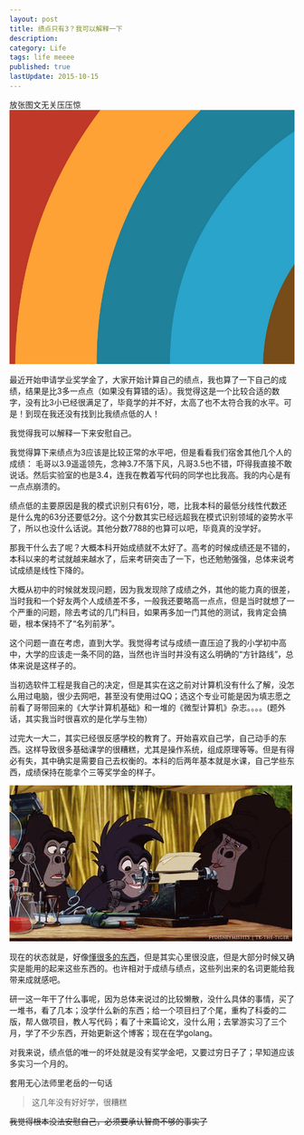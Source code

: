 ```yaml
---
layout: post
title: 绩点只有3？我可以解释一下
description: 
category: Life
tags: life meeee
published: true
lastUpdate: 2015-10-15
---
```


放张图文无关压压惊
![](/images/post/title-pic-1.jpg)

最近开始申请学业奖学金了，大家开始计算自己的绩点，我也算了一下自己的成绩，结果是比3多一点点（如果没有算错的话）。我觉得这是一个比较合适的数字，没有比3小已经很满足了，毕竟学的并不好，太高了也不太符合我的水平。可是！到现在我还没有找到比我绩点低的人！

我觉得我可以解释一下来安慰自己。

我觉得算下来绩点为3应该是比较正常的水平吧，但是看看我们宿舍其他几个人的成绩： 毛哥以3.9遥遥领先，念神3.7不落下风，凡哥3.5也不错，吓得我直接不敢说话。然后实验室的也是3.4，连我在教着写代码的同学也比我高。我的内心是有一点点崩溃的。

绩点低的主要原因是我的模式识别只有61分，嗯，比我本科的最低分线性代数还是什么鬼的63分还要低2分。这个分数其实已经远超我在模式识别领域的姿势水平了，所以也没什么话说。其他分数7788的也算可以吧，毕竟真的没学好。

那我干什么去了呢？大概本科开始成绩就不太好了。高考的时候成绩还是不错的，本科以来的考试就越来越水了，后来考研突击了一下，也还勉勉强强，总体来说考试成绩是线性下降的。

大概从初中的时候就发现问题，因为我发现除了成绩之外，其他的能力真的很差，当时我和一个好友两个人成绩差不多，一般我还要略高一点点，但是当时就想了一个严重的问题，除去考试的几门科目，如果再多加一门其他的测试，我肯定会搞砸，根本保持不了“名列前茅”。

这个问题一直在考虑，直到大学。我觉得考试与成绩一直压迫了我的小学初中高中，大学的应该走一条不同的路，当然也许当时并没有这么明确的“方针路线”，总体来说是这样子的。

当初选软件工程是我自己的决定，但是其实在这之前对计算机没有什么了解，没怎么用过电脑，很少去网吧，甚至没有使用过QQ；选这个专业可能是因为填志愿之前看了哥带回来的《大学计算机基础》和一堆的《微型计算机》杂志。。。。(题外话，其实我当时很喜欢的是化学与生物）

过完大一大二，其实已经很反感学校的教育了。开始喜欢自己学，自己动手的东西。这样导致很多基础课学的很糟糕，尤其是操作系统，组成原理等等。但是有得必有失，其中确实是需要自己去权衡的。本科的后两年基本就是水课，自己学些东西，成绩保持在能拿个三等奖学金的样子。

![](/images/post/bab8ab1fgw1eib2.gif)

现在的状态就是，好像[懂很多的东西](http://wuxu92.github.io/about.html "http://wuxu92.github.io/about.html")，但是其实心里很没底，但是大部分时候又确实是能用的起来这些东西的。也许相对于成绩与绩点，这些列出来的名词更能给我带来成就感吧。

研一这一年干了什么事呢，因为总体来说过的比较懒散，没什么具体的事情，买了一堆书，看了几本；没学什么新的东西；给一个项目扫了个尾，重构了科委的二版，帮人做项目，教人写代码；看了十来篇论文，没什么用；去掌游实习了三个月，学了不少东西，开始更新这个博客；现在在学golang。

对我来说，绩点低的唯一的坏处就是没有奖学金吧，又要过穷日子了；早知道应该多实习一个月的。

套用无心法师里老岳的一句话

> 这几年没有好好学，很糟糕

<del>我觉得根本没法安慰自己，必须要承认智商不够的事实了</del>